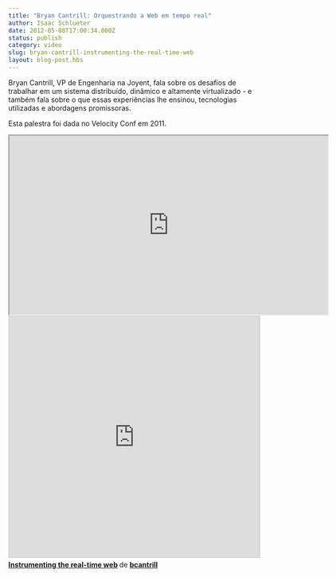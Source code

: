 ```yaml
---
title: "Bryan Cantrill: Orquestrando a Web em tempo real"
author: Isaac Schlueter
date: 2012-05-08T17:00:34.000Z
status: publish
category: video
slug: bryan-cantrill-instrumenting-the-real-time-web
layout: blog-post.hbs
---
```


Bryan Cantrill, VP de Engenharia na Joyent, fala sobre os desafios de trabalhar em um sistema distribuído, dinâmico e altamente virtualizado - e também fala sobre o que essas experiências lhe ensinou, tecnologias utilizadas e abordagens promissoras.

Esta palestra foi dada no Velocity Conf em 2011.

<iframe width="640" height="360" src="https://www.youtube.com/embed/F5jCXdTYJYc" allowfullscreen></iframe>

<iframe src="https://slideshare.net/slideshow/embed_code/key/DVu5NQDhPXN709" width="595" height="485" style="border:1px solid #ccc; border-width:1px; margin-bottom:5px; max-width: 100%;" allowfullscreen> </iframe> <div style="margin-bottom:5px"> <strong> <a href="https://slideshare.net/bcantrill/instrumenting-the-realtime-web" title="Instrumenting the real-time web" rel="noopener" target="_blank">Instrumenting the real-time web</a> </strong> de <strong><a href="//www.slideshare.net/bcantrill" rel="noopener" target="_blank">bcantrill</a></strong> </div>
